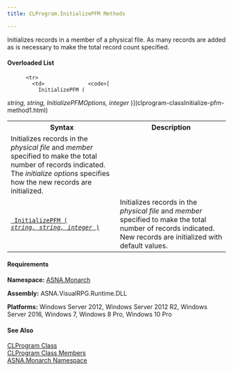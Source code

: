 ```yaml
---
title: CLProgram.InitializePFM Methods

---
```


Initializes records in a member of a physical file. As many records are added as is necessary to make the total record count specified.
<!-- start constructor table -->	

#### Overloaded List
<table class="mytable" cellspacing="0" cellpadding="4" width="90%">
          <colgroup>
            <col width="50%" />
            <col width="50%" />
          </colgroup>
          <tr>
            <th>Syntax</th>
            <th>Description</th>
          </tr>
<!-- end copy BUT put in extra div and end of table -->

          <tr>
            <td>              <code>[
              InitializePFM (
 *string, string, InitializePFMOptions,
              integer* )](clprogram-classInitialize-pfm-method1.html)</code>
            </td>
            <td>Initializes records
            in the 
 *physical file*  and 
 *member*  specified to make the total number
            of records indicated.  The 
 *initialize options*  specifies how the new
            records are initialized.</td>
          </tr>
          <tr>
            <td>              <code>[
              InitializePFM (
 *string, string, integer* )](clprogram-classInitialize-pfm-method2.html)</code>
            </td>
            <td>Initializes records
            in the 
 *physical file*  and 
 *member*  specified to make the total number
            of records indicated.  New records are initialized
            with default values.</td>
          </tr>
</table>

<!-- start -->

#### Requirements
**Namespace:** [ASNA.Monarch](monarch-namespace.html)

**Assembly:** ASNA.VisualRPG.Runtime.DLL 

**Platforms:** Windows Server 2012, Windows Server 2012 R2, Windows Server 2016, Windows 7, Windows 8 Pro, Windows 10 Pro
<!-- end -->

#### See Also
[CLProgram Class](clprogram-class.html) <br clear="none" /> [ CLProgram Class Members](clprogram-class-members.html) <br clear="none" /> [ASNA.Monarch Namespace](monarch-namespace.html) 
